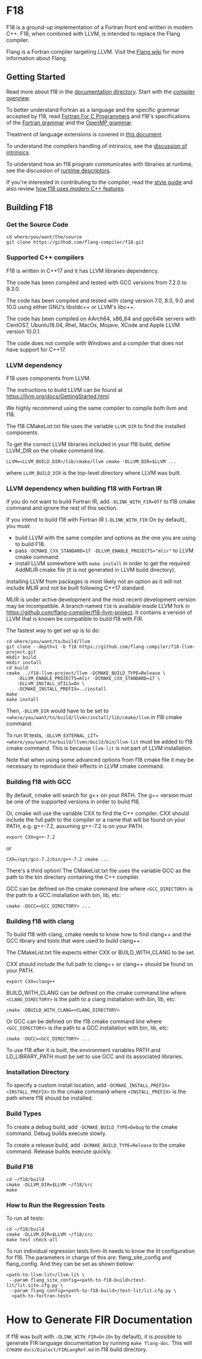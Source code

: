 <!--===- README.md 
  
   Part of the LLVM Project, under the Apache License v2.0 with LLVM Exceptions.
   See https://llvm.org/LICENSE.txt for license information.
   SPDX-License-Identifier: Apache-2.0 WITH LLVM-exception
  
-->

# F18

F18 is a ground-up implementation of a Fortran front end written in modern C++.
F18, when combined with LLVM, is intended to replace the Flang compiler.

Flang is a Fortran compiler targeting LLVM.
Visit the [Flang wiki](https://github.com/flang-compiler/flang/wiki)
for more information about Flang.

## Getting Started

Read more about f18 in the [documentation directory](documentation).
Start with the [compiler overview](documentation/Overview.md).

To better understand Fortran as a language
and the specific grammar accepted by f18,
read [Fortran For C Programmers](documentation/FortranForCProgrammers.md)
and
f18's specifications of the [Fortran grammar](documentation/f2018-grammar.txt)
and
the [OpenMP grammar](documentation/OpenMP-4.5-grammar.txt).

Treatment of language extensions is covered
in [this document](documentation/Extensions.md).

To understand the compilers handling of intrinsics,
see the [discussion of intrinsics](documentation/Intrinsics.md).

To understand how an f18 program communicates with libraries at runtime,
see the discussion of [runtime descriptors](documentation/RuntimeDescriptor.md).

If you're interested in contributing to the compiler,
read the [style guide](documentation/C++style.md)
and
also review [how f18 uses modern C++ features](documentation/C++17.md).

## Building F18

### Get the Source Code

```
cd where/you/want/the/source
git clone https://github.com/flang-compiler/f18.git
```

### Supported C++ compilers

F18 is written in C++17 and it has LLVM libraries dependency.

The code has been compiled and tested with
GCC versions from 7.2.0 to 9.3.0.

The code has been compiled and tested with
clang version 7.0, 8.0, 9.0 and 10.0
using either GNU's libstdc++ or LLVM's libc++.

The code has been compiled on
AArch64, x86_64 and ppc64le servers
with CentOS7, Ubuntu18.04, Rhel, MacOs, Mojave, XCode and
Apple LLVM version 10.0.1.

The code does not compile with Windows and
a compiler that does not have support for C++17.

### LLVM dependency

F18 uses components from LLVM.

The instructions to build LLVM can be found at
https://llvm.org/docs/GettingStarted.html.

We highly recommend using the same compiler to compile both llvm and f18.

The f18 CMakeList.txt file uses
the variable `LLVM_DIR` to find the installed components.

To get the correct LLVM libraries included in your f18 build,
define LLVM_DIR on the cmake command line.
```
LLVM=<LLVM_BUILD_DIR>/lib/cmake/llvm cmake -DLLVM_DIR=$LLVM ...
```
where `LLVM_BUILD_DIR` is
the top-level directory where LLVM was built.

### LLVM dependency when building f18 with Fortran IR

If you do not want to build Fortran IR, add `-DLINK_WITH_FIR=Off` to f18 cmake
command and ignore the rest of this section.

If you intend to build f18 with Fortran IR (`-DLINK_WITH_FIR` On by default),
you must:
- build LLVM with the same compiler and options as the one you are using
to build F18.
- pass `-DCMAKE_CXX_STANDARD=17 -DLLVM_ENABLE_PROJECTS="mlir"`
to LLVM cmake command.
- install LLVM somewhere with `make install` in order to get the required
AddMLIR cmake file (it is not generated in LLVM build directory).

Installing LLVM from packages is most likely not an option as it will not include
MLIR and not be built following C++17 standard.

MLIR is under active development and the most recent development version
may be incompatible. A branch named `f18` is available inside LLVM fork in
https://github.com/flang-compiler/f18-llvm-project. It contains a version of LLVM
that is known be compatible to build f18 with FIR.

The fastest way to get set up is to do:

```
cd where/you/want/to/build/llvm
git clone --depth=1 -b f18 https://github.com/flang-compiler/f18-llvm-project.git
mkdir build
mkdir install
cd build
cmake ../f18-llvm-project/llvm -DCMAKE_BUILD_TYPE=Release \
    -DLLVM_ENABLE_PROJECTS=mlir -DCMAKE_CXX_STANDARD=17 \
    -DLLVM_INSTALL_UTILS=On \
    -DCMAKE_INSTALL_PREFIX=../install
make
make install
```

Then, `-DLLVM_DIR` would have to be set to
 `<where/you/want/to/build/llvm>/install/lib/cmake/llvm` in f18 cmake command.

To run lit tests,
`-DLLVM_EXTERNAL_LIT=<where/you/want/to/build/llvm>/build/bin/llvm-lit` must be
added to f18 cmake command. This is because `llvm-lit` is not part of
LLVM installation.

Note that when using some advanced options from f18 cmake file it may be
necessary to reproduce their effects in LLVM cmake command.

### Building f18 with GCC

By default,
cmake will search for g++ on your PATH.
The g++ version must be one of the supported versions
in order to build f18.

Or,
cmake will use the variable CXX to find the C++ compiler.
CXX should include the full path to the compiler
or a name that will be found on your PATH,
e.g. g++-7.2, assuming g++-7.2 is on your PATH.
```
export CXX=g++-7.2
```
or
```
CXX=/opt/gcc-7.2/bin/g++-7.2 cmake ...
```
There's a third option!
The CMakeList.txt file uses the variable GCC
as the path to the bin directory containing the C++ compiler.

GCC can be defined on the cmake command line
where `<GCC_DIRECTORY>` is the path to a GCC installation with bin, lib, etc:
```
cmake -DGCC=<GCC_DIRECTORY> ...
```

### Building f18 with clang

To build f18 with clang,
cmake needs to know how to find clang++
and the GCC library and tools that were used to build clang++.

The CMakeList.txt file expects either CXX or BUILD_WITH_CLANG to be set.

CXX should include the full path to clang++
or clang++ should be found on your PATH.
```
export CXX=clang++
```
BUILD_WITH_CLANG can be defined on the cmake command line
where `<CLANG_DIRECTORY>`
is the path to a clang installation with bin, lib, etc:
```
cmake -DBUILD_WITH_CLANG=<CLANG_DIRECTORY>
```
Or GCC can be defined on the f18 cmake command line
where `<GCC_DIRECTORY>` is the path to a GCC installation with bin, lib, etc:
```
cmake -DGCC=<GCC_DIRECTORY> ...
```
To use f18 after it is built,
the environment variables PATH and LD_LIBRARY_PATH
must be set to use GCC and its associated libraries.

### Installation Directory

To specify a custom install location,
add
`-DCMAKE_INSTALL_PREFIX=<INSTALL_PREFIX>`
to the cmake command
where `<INSTALL_PREFIX>`
is the path where f18 should be installed.

### Build Types

To create a debug build,
add
`-DCMAKE_BUILD_TYPE=Debug`
to the cmake command.
Debug builds execute slowly.

To create a release build,
add
`-DCMAKE_BUILD_TYPE=Release`
to the cmake command.
Release builds execute quickly.

### Build F18
```
cd ~/f18/build
cmake -DLLVM_DIR=$LLVM ~/f18/src
make
```

### How to Run the Regression Tests

To run all tests:
```
cd ~/f18/build
cmake -DLLVM_DIR=$LLVM ~/f18/src
make test check-all
```

To run individual regression tests llvm-lit needs to know the lit
configuration for f18. The parameters in charge of this are:
flang_site_config and flang_config. And they can be set as shown bellow:
```
<path-to-llvm-lit>/llvm-lit \
 --param flang_site_config=<path-to-f18-build>/test-lit/lit.site.cfg.py \
 --param flang_config=<path-to-f18-build>/test-lit/lit.cfg.py \
  <path-to-fortran-test>
```

# How to Generate FIR Documentation

If f18 was built with `-DLINK_WITH_FIR=On` (`On` by default), it is possible to
generate FIR language documentation by running `make flang-doc`. This will
create `docs/Dialect/FIRLangRef.md` in f18 build directory.
